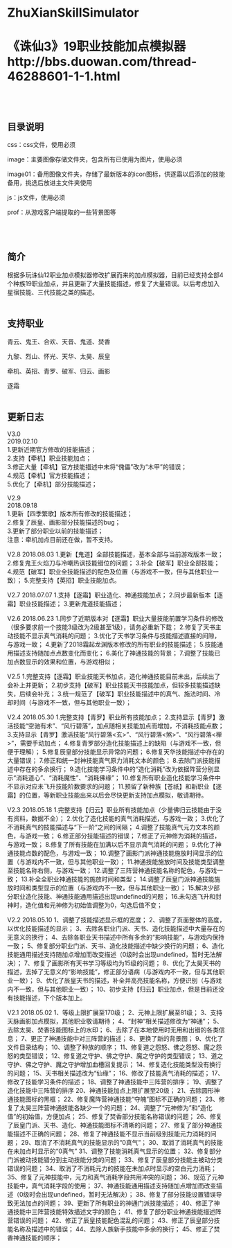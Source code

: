 # ZhuXianSkillSimulator
# 《诛仙3》19职业技能加点模拟器http://bbs.duowan.com/thread-46288601-1-1.html
<br/><br/>
## 目录说明
css：css文件，使用必须  

image：主要图像存储文件夹，包含所有已使用为图片，使用必须  

image01：备用图像文件夹，存储了最新版本的icon图标，供逐霜以后添加的技能备用，挑选后放进主文件夹使用  

js：js文件，使用必须  

prof：从游戏客户端提取的一些背景图等  

<br/><br/>
## 简介
根据多玩诛仙12职业加点模拟器修改扩展而来的加点模拟器，目前已经支持全部4个种族19职业加点，并且更新了大量技能描述，修复了大量错误。以后考虑加入星宿技能、三代技能之类的描述。
<br/><br/>
## 支持职业
青云、鬼王、合欢、天音、鬼道、焚香  

九黎、烈山、怀光、天华、太昊、辰皇  

牵机、英招、青罗、破军、归云、画影  

逐霜
<br/><br/>
## 更新日志
V3.0  
2019.02.10  
1.更新近期官方修改的技能描述；  
2.支持【牵机】职业技能加点；  
3.修正大量【牵机】官方技能描述中未将“傀儡”改为“木甲”的错误；  
4.规范【牵机】官方技能描述；  
5.优化了【牵机】部分技能描述；  

V2.9  
2018.09.18  
1.更新【四季繁歌】版本所有修改的技能描述；  
2.修复了辰皇、画影部分技能描述的bug；  
3.更新了部分职业以前的技能描述；  
注意：牵机加点目前还在做，暂不支持。  
  
V2.8
2018.08.03
1.更新【鬼道】全部技能描述，基本全部与当前游戏版本一致；
2.修复鬼王火焰刀与冷嘲热讽技能错位的问题；
3.补全【破军】职业全部技能；
4.规范【破军】职业全技能描述的配色及位置（与游戏不一致，但与其他职业一致）；
5.完整支持【英招】职业技能加点。

V2.7
2018.07.07
1.支持【逐霜】职业造化、神通技能加点；
2.同步最新版本【逐霜】职业技能描述；
3.更新鬼道技能描述；

V2.6
2018.06.23
1.同步了近期版本对【逐霜】职业大量技能前置学习条件的修改（很多要求前一个技能3级改为2级甚至1级），请务必重新下载；
2.修复了天书主动技能不显示真气消耗的问题；
3.优化了天书学习条件与技能描述直接的间隙，与游戏一致；
4.更新了2018霜起龙渊版本修改的所有职业的技能描述；
5.技能通用描述支持随加点点数变化而变化；
6.美化了神通技能的背景；
7.调整了技能已加点数显示的效果和位置，与游戏相似；

V2.5
1.完整支持【逐霜】职业技能天书加点，造化神通技能目前未出，后续出了会补上并更新；
2.初步支持【破军】职业技能天书技能加点，但较多技能描述缺失，后续会补充；
3.统一规范了【破军】职业技能描述中的真气、施法时间、冷却时间（与游戏不一致，但与其他职业一致）；

V2.4
2018.05.30
1.完整支持【青罗】职业所有技能加点；
2.支持显示【青罗】激活技能“空驰有术”、“风行碧落”，加点随相关技能加点而增加，不消耗技能点数；
3.支持显示【青罗】激活技能“风行碧落<玄>”、“风行碧落<煞>”、“风行碧落<禅>”，需要手动加点；
4.修复青罗部分造化技能描述上的缺陷（与游戏不一致，但便于理解）；
5.修复辰皇部分技能显示异常的问题；
6.修复天华技能描述中存在的大量错误；
7.修正和统一封神技能真气原力消耗文本的颜色；
8.去除门派技能描述中存在的多余换行；
9.造化技能学习条件中的“造化消耗”改为依据阵营分别显示“消耗道心”、“消耗魔性”、“消耗佛缘”；
10.修复所有职业造化技能学习条件中不显示对应未飞升技能阶数要求的问题；
11.预留了新种族【苍祇】和新职业【逐霜】的位置，等新职业技能出来以后会尽快更新支持加点模拟，敬请期待。

V2.3 
2018.05.18
1.完整支持【归云】职业所有技能加点（少量佛归云技能由于没有资料，数据不全）；
2.优化了造化技能的真气消耗描述，与游戏一致；
3.优化了不消耗真气的技能描述与“下一阶”之间的间隔；
4.调整了技能真气元力文本的颜色，与游戏一致；
6.修正部分技能描述的错误；
7.修正了元神修为消耗的描述，与游戏一致；
8.修复了所有技能在加满以后不显示真气消耗的问题；
9.优化了神通技能点数的配色，与游戏一致；
10.调整了画影门派神通技能施放时间显示的位置（与游戏内不一致，但与其他职业一致）；
11.神通技能施放时间及技能类型调整至技能名称右侧，与游戏一致；
12.调整了三阵营神通技能名称的配色，与游戏一致；
13.补全全职业神通技能的施放时间和类型；
14.调整了辰皇门派神通技能施放时间和类型显示的位置（与游戏内不一致，但与其他职业一致）；
15.解决少部分职业造化技能、神通技能通用描述出现undefined的问题；
16.未勾选飞升和封神时，造化值和元神修为初始值调整为0，勾选后值不变；

V2.2
2018.05.10
1、调整了技能描述显示框的宽度；
2、调整了页面整体的高度，以优化技能描述的显示；
3、去除各职业门派、天书、造化技能描述中大量存在的无意义的换行；
4、去除各职业天书描述中所有多余的“影响技能”，与游戏内保持一致；
5、修复部分职业门派、天书、造化技能描述中缺少换行的问题；
6、造化技能通用描述支持随加点增加而改变描述（0级时会出现undefined，暂时无法解决）；
7、修复了画影所有天书学习等级均为15级的问题；
8、优化了太昊天书的描述，去掉了无意义的“影响技能”，修正部分语病（与游戏内不一致，但与其他职业一致）；
9、优化了辰皇天书的描述，补全并高亮技能名称，方便识别（与游戏内不一致，但与其他职业一致）；
10、初步支持【归云】职业加点，但是目前还没有技能描述，下个版本加上。

V2.1
2018.05.02
1、等级上限扩展至170级；
2、元神上限扩展至81级；
3、支持天脉画影加点模拟，其他职业敬请期待；
4、“封神”相关描述修改为“神通”；
5、去除太昊、焚香技能图标上的水印；
6、去除了在本地使用时无用和出错的各类信息；
7、更正了神通技能中对三阵营的描述；
8、更换了新的背景图；
9、优化了文件目录结构；
10、调整了种族的顺序；
11、修复道之怨怒、佛之怨怒、魔之怨怒的类型错误；
12、修复道之守护、佛之守护、魔之守护的类型错误；
13、道之守护、佛之守护、魔之守护增加血槽回复提示；
14、修复造化技能类型没有换行的问题；
15、天书相关描述改为“仙缘”；
16、修改了技能真气消耗的描述；
17、修改了技能学习条件的描述；
18、调整了神通技能中三阵营的排序；
19、调整了造化技能中三阵营的排序
20、神通技能加点上限扩展至20级；
21、去除圆形神通技能图标的黑框；
22、修复魔阵营神通技能“夺魄”图标不正确的问题；
23、修复了太昊三阵营神通技能各缺少一个的问题；
24、调整了“元神修为”和“造化值”的初始值，方便加点；
25、修复了焚香部分技能名称错误的问题；
26、修复了辰皇门派、天书、造化、神通技能图标不清晰的问题；
27、修复了部分神通技能描述不正确的问题；
28、修复了神通技能不显示当前级别技能元力消耗的问题；
29、取消了不消耗真气的技能显示的“0真气”；
30、取消了消耗真气的技能在未加点时显示的“0真气”
31、调整了技能消耗真气显示的位置；
32、修复部分门派被动技能错分到主动技能分类的问题；
33、修复了辰皇部分技能主被动分类错误的问题；
34、取消了不消耗元力的技能在未加点时显示的空白元力消耗；
35、修复了元神技能中，元力和真气消耗字段共用冲突的问题；
36、规范了元神技能中，真气消耗字段的使用；
37、神通技能通用描述支持随加点增加而改变描述（0级时会出现undefined，暂时无法解决）；
38、修复了部分技能设置错误导致无法加点的问题；
39、更新了所有职业的神通门派技能描述；
40、修正了神通技能中三阵营技能特效描述文字的颜色；
41、修复了部分职业神通技能描述阵营错误的问题；
42、修正了辰皇技能配色混乱的问题；
43、修正了辰皇部分技能名称及描述中的错误；
44、去除人族新手技能中多余的换行；
45、修正了焚香神通技能的顺序；
